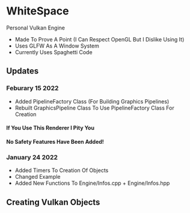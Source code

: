 # WhiteSpace
Personal Vulkan Engine
 - Made To Prove A Point (I Can Respect OpenGL But I Dislike Using It)
 - Uses GLFW As A Window System
 - Currently Uses Spaghetti Code
 
 ## Updates
 ### Feburary 15 2022
 - Added PipelineFactory Class (For Building Graphics Pipelines)
 - Rebuilt GraphicsPipeline Class To Use PipelineFactory Class For Creation
 #### If You Use This Renderer I Pity You
 #### No Safety Features Have Been Added!
 ### January 24 2022
 - Added Timers To Creation Of Objects
 - Changed Example 
 - Added New Functions To Engine/Infos.cpp + Engine/Infos.hpp
 
 ## Creating Vulkan Objects
 ``` c++

 ```
 
 
